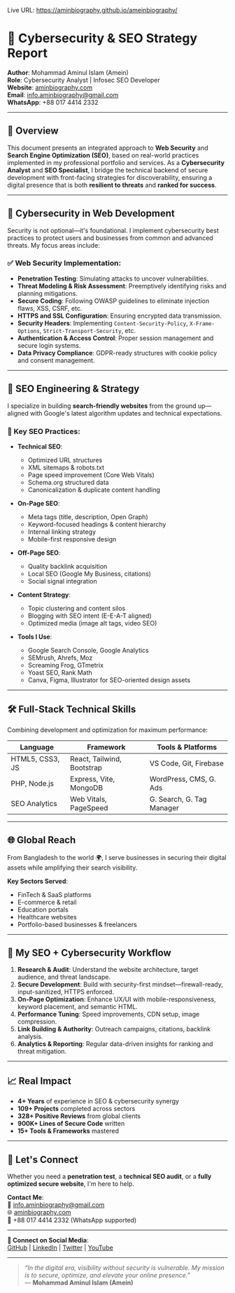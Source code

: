 

Live URL:  https://aminbiography.github.io/ameinbiography/



# 🔐 Cybersecurity & SEO Strategy Report

**Author**: Mohammad Aminul Islam (Amein)  
**Role**: Cybersecurity Analyst | Infosec SEO Developer  
**Website**: [aminbiography.com](https://aminbiography.com)  
**Email**: info.aminbiography@gmail.com  
**WhatsApp**: +88 017 4414 2332  

---

## 🧩 Overview

This document presents an integrated approach to **Web Security** and **Search Engine Optimization (SEO)**, based on real-world practices implemented in my professional portfolio and services. As a **Cybersecurity Analyst** and **SEO Specialist**, I bridge the technical backend of secure development with front-facing strategies for discoverability, ensuring a digital presence that is both **resilient to threats** and **ranked for success**.

---

## 🔐 Cybersecurity in Web Development

Security is not optional—it's foundational. I implement cybersecurity best practices to protect users and businesses from common and advanced threats. My focus areas include:

### ✅ Web Security Implementation:
- **Penetration Testing**: Simulating attacks to uncover vulnerabilities.
- **Threat Modeling & Risk Assessment**: Preemptively identifying risks and planning mitigations.
- **Secure Coding**: Following OWASP guidelines to eliminate injection flaws, XSS, CSRF, etc.
- **HTTPS and SSL Configuration**: Ensuring encrypted data transmission.
- **Security Headers**: Implementing `Content-Security-Policy`, `X-Frame-Options`, `Strict-Transport-Security`, etc.
- **Authentication & Access Control**: Proper session management and secure login systems.
- **Data Privacy Compliance**: GDPR-ready structures with cookie policy and consent management.

---

## 🔎 SEO Engineering & Strategy

I specialize in building **search-friendly websites** from the ground up—aligned with Google's latest algorithm updates and technical expectations.

### 🧠 Key SEO Practices:
- **Technical SEO**:
  - Optimized URL structures
  - XML sitemaps & robots.txt
  - Page speed improvement (Core Web Vitals)
  - Schema.org structured data
  - Canonicalization & duplicate content handling

- **On-Page SEO**:
  - Meta tags (title, description, Open Graph)
  - Keyword-focused headings & content hierarchy
  - Internal linking strategy
  - Mobile-first responsive design

- **Off-Page SEO**:
  - Quality backlink acquisition
  - Local SEO (Google My Business, citations)
  - Social signal integration

- **Content Strategy**:
  - Topic clustering and content silos
  - Blogging with SEO intent (E-E-A-T aligned)
  - Optimized media (image alt tags, video SEO)

- **Tools I Use**:
  - Google Search Console, Google Analytics
  - SEMrush, Ahrefs, Moz
  - Screaming Frog, GTmetrix
  - Yoast SEO, Rank Math
  - Canva, Figma, Illustrator for SEO-oriented design assets

---

## 🛠️ Full-Stack Technical Skills

Combining development and optimization for maximum performance:

| Language | Framework | Tools & Platforms |
|----------|-----------|--------------------|
| HTML5, CSS3, JS | React, Tailwind, Bootstrap | VS Code, Git, Firebase |
| PHP, Node.js | Express, Vite, MongoDB | WordPress, CMS, G. Ads |
| SEO Analytics | Web Vitals, PageSpeed | G. Search, G. Tag Manager |

---

## 🌐 Global Reach

From Bangladesh to the world 🌍, I serve businesses in securing their digital assets while amplifying their search visibility.

**Key Sectors Served**:
- FinTech & SaaS platforms  
- E-commerce & retail  
- Education portals  
- Healthcare websites  
- Portfolio-based businesses & freelancers

---

## 🧭 My SEO + Cybersecurity Workflow

1. **Research & Audit**: Understand the website architecture, target audience, and threat landscape.
2. **Secure Development**: Build with security-first mindset—firewall-ready, input-sanitized, HTTPS enforced.
3. **On-Page Optimization**: Enhance UX/UI with mobile-responsiveness, keyword placement, and semantic HTML.
4. **Performance Tuning**: Speed improvements, CDN setup, image compression.
5. **Link Building & Authority**: Outreach campaigns, citations, backlink analysis.
6. **Analytics & Reporting**: Regular data-driven insights for ranking and threat mitigation.

---

## 📈 Real Impact

- **4+ Years** of experience in SEO & cybersecurity synergy  
- **109+ Projects** completed across sectors  
- **328+ Positive Reviews** from global clients  
- **900K+ Lines of Secure Code** written  
- **15+ Tools & Frameworks** mastered

---

## 🤝 Let's Connect

Whether you need a **penetration test**, a **technical SEO audit**, or a **fully optimized secure website**, I'm here to help.

**Contact Me**:  
📧 [info.aminbiography@gmail.com](mailto:info.aminbiography@gmail.com)  
🌐 [aminbiography.com](https://aminbiography.com)  
📱 +88 017 4414 2332 (WhatsApp supported)

---

**🔗 Connect on Social Media**:  
[GitHub](https://github.com/aminbiography) | [LinkedIn](https://linkedin.com/in/aminbiography) | [Twitter](https://twitter.com/aminbiography) | [YouTube](https://www.youtube.com/channel/UCjx169gDU9CKEzd25iS4hSw)

---

> *“In the digital era, visibility without security is vulnerable. My mission is to secure, optimize, and elevate your online presence.”*  
> — **Mohammad Aminul Islam (Amein)**
